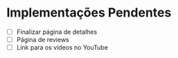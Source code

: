 # Implementações Pendentes
- [ ] Finalizar página de detalhes
- [ ] Página de reviews
- [ ] Link para os vídeos no YouTube
